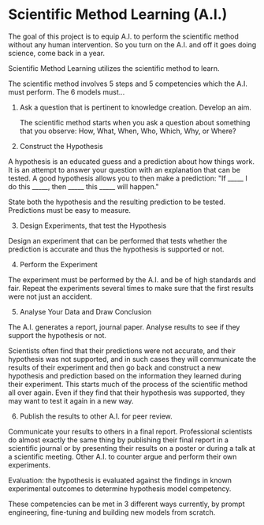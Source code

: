 # Scientific Method Learning (A.I.)

The goal of this project is to equip A.I. to perform the scientific method without any human intervention. So you turn on the A.I. and off it goes doing science, come back in a year.

Scientific Method Learning utilizes the scientific method to learn.

The scientific method involves 5 steps and 5 competencies which the A.I. must perform. The 6 models must...

1. Ask a question that is pertinent to knowledge creation. Develop an aim.
   
   The scientific method starts when you ask a question about something that you observe: How, What, When, Who, Which, Why, or Where?

2. Construct the Hypothesis

A hypothesis is an educated guess and a prediction about how things work. It is an attempt to answer your question with an explanation that can be tested. A good hypothesis allows you to then make a prediction: "If _____ I do this _____, then _____ this _____ will happen."

State both the hypothesis and the resulting prediction to be tested. Predictions must be easy to measure.

3. Design Experiments, that test the Hypothesis

Design an experiment that can be performed that tests whether the prediction is accurate and thus the hypothesis is supported or not. 

4. Perform the Experiment

The experiment must be performed by the A.I. and be of high standards and fair. Repeat the experiments several times to make sure that the first results were not just an accident.

5. Analyse Your Data and Draw Conclusion

The A.I. generates a report, journal paper. Analyse results to see if they support the hypothesis or not.

Scientists often find that their predictions were not accurate, and their hypothesis was not supported, and in such cases they will communicate the results of their experiment and then go back and construct a new hypothesis and prediction based on the information they learned during their experiment. This starts much of the process of the scientific method all over again. Even if they find that their hypothesis was supported, they may want to test it again in a new way.

6. Publish the results to other A.I. for peer review.

Communicate your results to others in a final report. Professional scientists do almost exactly the same thing by publishing their final report in a scientific journal or by presenting their results on a poster or during a talk at a scientific meeting. Other A.I. to counter argue and perform their own experiments.

Evaluation: the hypothesis is evaluated against the findings in known experimental outcomes to determine hypothesis model competency.


   


These competencies can be met in 3 different ways currently, by prompt engineering, fine-tuning and building new models from scratch.
